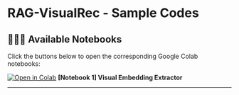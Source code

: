 # RAG-VisualRec - Sample Codes

## 🧑🏻‍💻 Available Notebooks

Click the buttons below to open the corresponding Google Colab notebooks:

[![Open in Colab](https://colab.research.google.com/assets/colab-badge.svg)](https://github.com/RecSys-lab/RAG-VisualRec/blob/main/codes/visual_embeddings_extractor.ipynb) **[Notebook 1] Visual Embedding Extractor**

---
